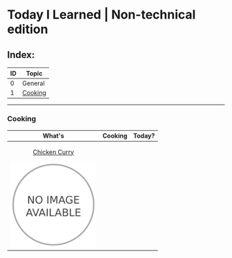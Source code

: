 # **Today I Learned** | Non-technical edition

## Index:

| ID | Topic |
|----------|----------|
| 0 | General |
| 1 | [Cooking](#cooking) |

<hr>

### Cooking

| What's | Cooking | Today? |
|----------|----------|----------|
| <p align="center"> <a href="./cooking.md#chicken-curry"> Chicken Curry </p> <img src="./assets/0-no-image.png" alt="Example Image" width="200" height="200"> </a> | | |

